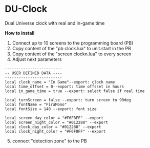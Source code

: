 # DU-Clock
Dual Universe clock with real and in-game time

**How to install**
1. Connect up to 10 screens to the programming board (PB)
2. Copy content of the "pb clock.lua" to unit.start in the PB
3. Copy content of the "screen clockn.lua" to every screen
4. Adjust next parameters
```
-------------------------
-- USER DEFINED DATA ----
-------------------------
local clock_name = "In Game"--export: clock name
local time_offset = 0--export: time offsset in hours
local in_game_time = true --export: select false if real time

local turnScreen = false --export: turn screen to 90deg
local fontName = "FiraMono"
local fontSize = 140 --export: font size

local screen_day_color = "#F6F8FF" --export
local screen_night_color = "#012288" --export
local clock_day_color = "#012288" --export
local clock_night_color = "#F6F8FF" --export
```
5. connect "detection zone" to the PB
